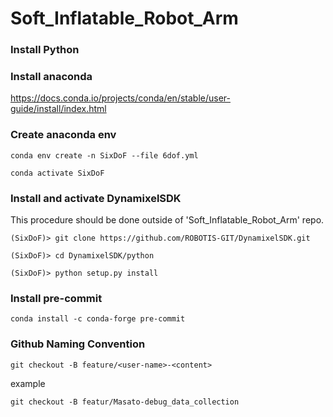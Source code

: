 # Soft_Inflatable_Robot_Arm

### Install Python

### Install anaconda
https://docs.conda.io/projects/conda/en/stable/user-guide/install/index.html

### Create anaconda env
`conda env create -n SixDoF --file 6dof.yml`

`conda activate SixDoF`

### Install and activate DynamixelSDK

This procedure should be done outside of 'Soft_Inflatable_Robot_Arm' repo.

`(SixDoF)> git clone https://github.com/ROBOTIS-GIT/DynamixelSDK.git`

`(SixDoF)> cd DynamixelSDK/python`

`(SixDoF)> python setup.py install`

### Install pre-commit
`conda install -c conda-forge pre-commit`

### Github Naming Convention
`git checkout -B feature/<user-name>-<content>`

example

`git checkout -B featur/Masato-debug_data_collection`
